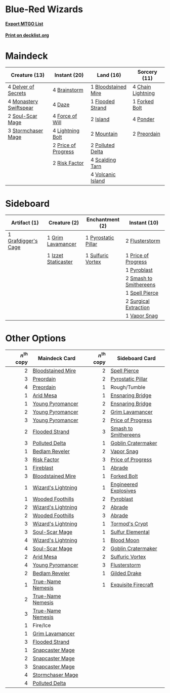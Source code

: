 # Blue-Red Wizards

#### [Export MTGO List](../collection/Blue-Red%20Wizards/Blue-Red%20Wizards.txt)
#### [Print on decklist.org](http://decklist.org/?deckmain=1%09Bloodstained%20Mire%0A4%09Brainstorm%0A4%09Chain%20Lightning%0A4%09Daze%0A4%09Delver%20of%20Secrets%0A1%09Flooded%20Strand%0A4%09Force%20of%20Will%0A1%09Forked%20Bolt%0A2%09Island%0A4%09Lightning%20Bolt%0A4%09Monastery%20Swiftspear%0A2%09Mountain%0A2%09Polluted%20Delta%0A4%09Ponder%0A2%09Preordain%0A2%09Price%20of%20Progress%0A2%09Risk%20Factor%0A4%09Scalding%20Tarn%0A2%09Soul-Scar%20Mage%0A3%09Stormchaser%20Mage%0A4%09Volcanic%20Island&deckside=2%09Flusterstorm%0A1%09Grafdigger's%20Cage%0A1%09Grim%20Lavamancer%0A1%09Izzet%20Staticaster%0A1%09Price%20of%20Progress%0A1%09Pyroblast%0A1%09Pyrostatic%20Pillar%0A2%09Smash%20to%20Smithereens%0A1%09Spell%20Pierce%0A1%09Sulfuric%20Vortex%0A2%09Surgical%20Extraction%0A1%09Vapor%20Snag)
# Maindeck

|                                          Creature (13)                                          |                                         Instant (20)                                         |                                          Land (16)                                           |                                        Sorcery (11)                                        |
|-------------------------------------------------------------------------------------------------|----------------------------------------------------------------------------------------------|----------------------------------------------------------------------------------------------|--------------------------------------------------------------------------------------------|
|4 [Delver of Secrets](http://gatherer.wizards.com/Pages/Card/Details.aspx?multiverseid=439326)   |4 [Brainstorm](http://gatherer.wizards.com/Pages/Card/Details.aspx?multiverseid=382871)       |1 [Bloodstained Mire](http://gatherer.wizards.com/Pages/Card/Details.aspx?multiverseid=405094)|4 [Chain Lightning](http://gatherer.wizards.com/Pages/Card/Details.aspx?multiverseid=217977)|
|4 [Monastery Swiftspear](http://gatherer.wizards.com/Pages/Card/Details.aspx?multiverseid=438706)|4 [Daze](http://gatherer.wizards.com/Pages/Card/Details.aspx?multiverseid=413586)             |1 [Flooded Strand](http://gatherer.wizards.com/Pages/Card/Details.aspx?multiverseid=405098)   |1 [Forked Bolt](http://gatherer.wizards.com/Pages/Card/Details.aspx?multiverseid=401702)    |
|2 [Soul-Scar Mage](http://gatherer.wizards.com/Pages/Card/Details.aspx?multiverseid=426850)      |4 [Force of Will](http://gatherer.wizards.com/Pages/Card/Details.aspx?multiverseid=382943)    |2 [Island](http://gatherer.wizards.com/Pages/Card/Details.aspx?multiverseid=439602)           |4 [Ponder](http://gatherer.wizards.com/Pages/Card/Details.aspx?multiverseid=451051)         |
|3 [Stormchaser Mage](http://gatherer.wizards.com/Pages/Card/Details.aspx?multiverseid=407669)    |4 [Lightning Bolt](http://gatherer.wizards.com/Pages/Card/Details.aspx?multiverseid=234704)   |2 [Mountain](http://gatherer.wizards.com/Pages/Card/Details.aspx?multiverseid=439604)         |2 [Preordain](http://gatherer.wizards.com/Pages/Card/Details.aspx?multiverseid=265979)      |
|                                                                                                 |2 [Price of Progress](http://gatherer.wizards.com/Pages/Card/Details.aspx?multiverseid=234714)|2 [Polluted Delta](http://gatherer.wizards.com/Pages/Card/Details.aspx?multiverseid=405104)   |                                                                                            |
|                                                                                                 |2 [Risk Factor](http://gatherer.wizards.com/Pages/Card/Details.aspx?multiverseid=452863)      |4 [Scalding Tarn](http://gatherer.wizards.com/Pages/Card/Details.aspx?multiverseid=426069)    |                                                                                            |
|                                                                                                 |                                                                                              |4 [Volcanic Island](http://gatherer.wizards.com/Pages/Card/Details.aspx?multiverseid=383147)  |                                                                                            |


# Sideboard

|                                         Artifact (1)                                         |                                         Creature (2)                                         |                                       Enchantment (2)                                       |                                          Instant (10)                                           |
|----------------------------------------------------------------------------------------------|----------------------------------------------------------------------------------------------|---------------------------------------------------------------------------------------------|-------------------------------------------------------------------------------------------------|
|1 [Grafdigger's Cage](http://gatherer.wizards.com/Pages/Card/Details.aspx?multiverseid=426046)|1 [Grim Lavamancer](http://gatherer.wizards.com/Pages/Card/Details.aspx?multiverseid=234706)  |1 [Pyrostatic Pillar](http://gatherer.wizards.com/Pages/Card/Details.aspx?multiverseid=44290)|2 [Flusterstorm](http://gatherer.wizards.com/Pages/Card/Details.aspx?multiverseid=382942)        |
|                                                                                              |1 [Izzet Staticaster](http://gatherer.wizards.com/Pages/Card/Details.aspx?multiverseid=253638)|1 [Sulfuric Vortex](http://gatherer.wizards.com/Pages/Card/Details.aspx?multiverseid=383117) |1 [Price of Progress](http://gatherer.wizards.com/Pages/Card/Details.aspx?multiverseid=234714)   |
|                                                                                              |                                                                                              |                                                                                             |1 [Pyroblast](http://gatherer.wizards.com/Pages/Card/Details.aspx?multiverseid=159243)           |
|                                                                                              |                                                                                              |                                                                                             |2 [Smash to Smithereens](http://gatherer.wizards.com/Pages/Card/Details.aspx?multiverseid=397795)|
|                                                                                              |                                                                                              |                                                                                             |1 [Spell Pierce](http://gatherer.wizards.com/Pages/Card/Details.aspx?multiverseid=425876)        |
|                                                                                              |                                                                                              |                                                                                             |2 [Surgical Extraction](http://gatherer.wizards.com/Pages/Card/Details.aspx?multiverseid=397706) |
|                                                                                              |                                                                                              |                                                                                             |1 [Vapor Snag](http://gatherer.wizards.com/Pages/Card/Details.aspx?multiverseid=397738)          |


# Other Options

|*n*<sup>th</sup> copy|                                        Maindeck Card                                        |*n*<sup>th</sup> copy|                                         Sideboard Card                                         |
|--------------------:|---------------------------------------------------------------------------------------------|--------------------:|------------------------------------------------------------------------------------------------|
|                    2|[Bloodstained Mire](http://gatherer.wizards.com/Pages/Card/Details.aspx?multiverseid=405094) |                    2|[Spell Pierce](http://gatherer.wizards.com/Pages/Card/Details.aspx?multiverseid=425876)         |
|                    3|[Preordain](http://gatherer.wizards.com/Pages/Card/Details.aspx?multiverseid=265979)         |                    2|[Pyrostatic Pillar](http://gatherer.wizards.com/Pages/Card/Details.aspx?multiverseid=44290)     |
|                    4|[Preordain](http://gatherer.wizards.com/Pages/Card/Details.aspx?multiverseid=265979)         |                    1|Rough/Tumble                                                                                    |
|                    1|[Arid Mesa](http://gatherer.wizards.com/Pages/Card/Details.aspx?multiverseid=426054)         |                    1|[Ensnaring Bridge](http://gatherer.wizards.com/Pages/Card/Details.aspx?multiverseid=442213)     |
|                    1|[Young Pyromancer](http://gatherer.wizards.com/Pages/Card/Details.aspx?multiverseid=413697)  |                    2|[Ensnaring Bridge](http://gatherer.wizards.com/Pages/Card/Details.aspx?multiverseid=442213)     |
|                    2|[Young Pyromancer](http://gatherer.wizards.com/Pages/Card/Details.aspx?multiverseid=413697)  |                    2|[Grim Lavamancer](http://gatherer.wizards.com/Pages/Card/Details.aspx?multiverseid=234706)      |
|                    3|[Young Pyromancer](http://gatherer.wizards.com/Pages/Card/Details.aspx?multiverseid=413697)  |                    2|[Price of Progress](http://gatherer.wizards.com/Pages/Card/Details.aspx?multiverseid=234714)    |
|                    2|[Flooded Strand](http://gatherer.wizards.com/Pages/Card/Details.aspx?multiverseid=405098)    |                    3|[Smash to Smithereens](http://gatherer.wizards.com/Pages/Card/Details.aspx?multiverseid=397795) |
|                    3|[Polluted Delta](http://gatherer.wizards.com/Pages/Card/Details.aspx?multiverseid=405104)    |                    1|[Goblin Cratermaker](http://gatherer.wizards.com/Pages/Card/Details.aspx?multiverseid=452853)   |
|                    1|[Bedlam Reveler](http://gatherer.wizards.com/Pages/Card/Details.aspx?multiverseid=414415)    |                    2|[Vapor Snag](http://gatherer.wizards.com/Pages/Card/Details.aspx?multiverseid=397738)           |
|                    3|[Risk Factor](http://gatherer.wizards.com/Pages/Card/Details.aspx?multiverseid=452863)       |                    3|[Price of Progress](http://gatherer.wizards.com/Pages/Card/Details.aspx?multiverseid=234714)    |
|                    1|[Fireblast](http://gatherer.wizards.com/Pages/Card/Details.aspx?multiverseid=234736)         |                    1|[Abrade](http://gatherer.wizards.com/Pages/Card/Details.aspx?multiverseid=430772)               |
|                    3|[Bloodstained Mire](http://gatherer.wizards.com/Pages/Card/Details.aspx?multiverseid=405094) |                    1|[Forked Bolt](http://gatherer.wizards.com/Pages/Card/Details.aspx?multiverseid=401702)          |
|                    1|[Wizard's Lightning](http://gatherer.wizards.com/Pages/Card/Details.aspx?multiverseid=443040)|                    1|[Engineered Explosives](http://gatherer.wizards.com/Pages/Card/Details.aspx?multiverseid=370549)|
|                    1|[Wooded Foothills](http://gatherer.wizards.com/Pages/Card/Details.aspx?multiverseid=405116)  |                    2|[Pyroblast](http://gatherer.wizards.com/Pages/Card/Details.aspx?multiverseid=159243)            |
|                    2|[Wizard's Lightning](http://gatherer.wizards.com/Pages/Card/Details.aspx?multiverseid=443040)|                    2|[Abrade](http://gatherer.wizards.com/Pages/Card/Details.aspx?multiverseid=430772)               |
|                    2|[Wooded Foothills](http://gatherer.wizards.com/Pages/Card/Details.aspx?multiverseid=405116)  |                    3|[Abrade](http://gatherer.wizards.com/Pages/Card/Details.aspx?multiverseid=430772)               |
|                    3|[Wizard's Lightning](http://gatherer.wizards.com/Pages/Card/Details.aspx?multiverseid=443040)|                    1|[Tormod's Crypt](http://gatherer.wizards.com/Pages/Card/Details.aspx?multiverseid=389723)       |
|                    3|[Soul-Scar Mage](http://gatherer.wizards.com/Pages/Card/Details.aspx?multiverseid=426850)    |                    1|[Sulfur Elemental](http://gatherer.wizards.com/Pages/Card/Details.aspx?multiverseid=122416)     |
|                    4|[Wizard's Lightning](http://gatherer.wizards.com/Pages/Card/Details.aspx?multiverseid=443040)|                    1|[Blood Moon](http://gatherer.wizards.com/Pages/Card/Details.aspx?multiverseid=370419)           |
|                    4|[Soul-Scar Mage](http://gatherer.wizards.com/Pages/Card/Details.aspx?multiverseid=426850)    |                    2|[Goblin Cratermaker](http://gatherer.wizards.com/Pages/Card/Details.aspx?multiverseid=452853)   |
|                    2|[Arid Mesa](http://gatherer.wizards.com/Pages/Card/Details.aspx?multiverseid=426054)         |                    2|[Sulfuric Vortex](http://gatherer.wizards.com/Pages/Card/Details.aspx?multiverseid=383117)      |
|                    4|[Young Pyromancer](http://gatherer.wizards.com/Pages/Card/Details.aspx?multiverseid=413697)  |                    3|[Flusterstorm](http://gatherer.wizards.com/Pages/Card/Details.aspx?multiverseid=382942)         |
|                    2|[Bedlam Reveler](http://gatherer.wizards.com/Pages/Card/Details.aspx?multiverseid=414415)    |                    1|[Gilded Drake](http://gatherer.wizards.com/Pages/Card/Details.aspx?multiverseid=5837)           |
|                    1|[True-Name Nemesis](http://gatherer.wizards.com/Pages/Card/Details.aspx?multiverseid=376562) |                    1|[Exquisite Firecraft](http://gatherer.wizards.com/Pages/Card/Details.aspx?multiverseid=398513)  |
|                    2|[True-Name Nemesis](http://gatherer.wizards.com/Pages/Card/Details.aspx?multiverseid=376562) |                     |                                                                                                |
|                    3|[True-Name Nemesis](http://gatherer.wizards.com/Pages/Card/Details.aspx?multiverseid=376562) |                     |                                                                                                |
|                    1|Fire/Ice                                                                                     |                     |                                                                                                |
|                    1|[Grim Lavamancer](http://gatherer.wizards.com/Pages/Card/Details.aspx?multiverseid=234706)   |                     |                                                                                                |
|                    3|[Flooded Strand](http://gatherer.wizards.com/Pages/Card/Details.aspx?multiverseid=405098)    |                     |                                                                                                |
|                    1|[Snapcaster Mage](http://gatherer.wizards.com/Pages/Card/Details.aspx?multiverseid=425875)   |                     |                                                                                                |
|                    2|[Snapcaster Mage](http://gatherer.wizards.com/Pages/Card/Details.aspx?multiverseid=425875)   |                     |                                                                                                |
|                    3|[Snapcaster Mage](http://gatherer.wizards.com/Pages/Card/Details.aspx?multiverseid=425875)   |                     |                                                                                                |
|                    4|[Stormchaser Mage](http://gatherer.wizards.com/Pages/Card/Details.aspx?multiverseid=407669)  |                     |                                                                                                |
|                    4|[Polluted Delta](http://gatherer.wizards.com/Pages/Card/Details.aspx?multiverseid=405104)    |                     |                                                                                                |

